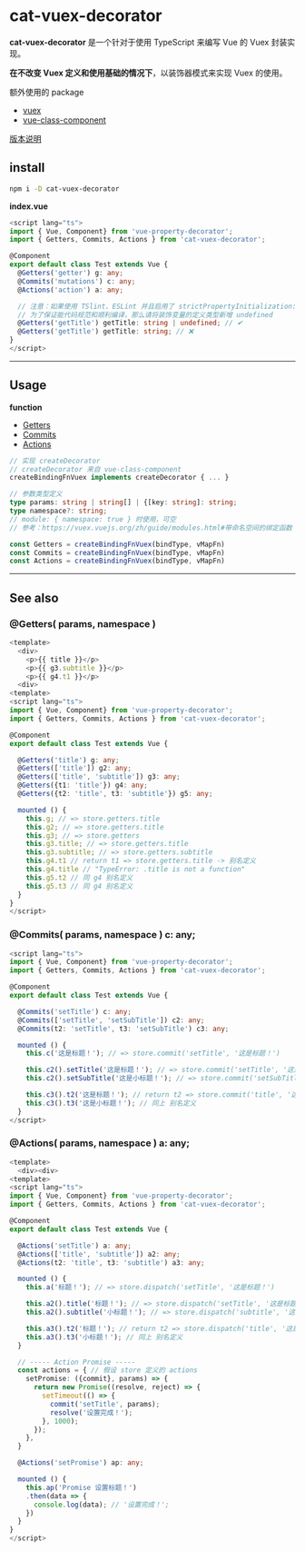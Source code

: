 # cat-vuex-decorator
**cat-vuex-decorator** 是一个针对于使用 TypeScript 来编写 Vue 的 Vuex 封装实现。

**在不改变 Vuex 定义和使用基础的情况下**，以装饰器模式来实现 Vuex 的使用。

额外使用的 package
- [vuex](https://github.com/vuejs/vuex)
- [vue-class-component](https://github.com/vuejs/vue-class-component)

[版本说明](https://github.com/linxsbox/cat-vuex-decorator/blob/dev/README-Version.md)

## install

```bash
npm i -D cat-vuex-decorator
```

**index.vue**
```typescript
<script lang="ts">
import { Vue, Component} from 'vue-property-decorator';
import { Getters, Commits, Actions } from 'cat-vuex-decorator';

@Component
export default class Test extends Vue {
  @Getters('getter') g: any;
  @Commits('mutations') c: any;
  @Actions('action') a: any;

  // 注意：如果使用 TSlint、ESLint 并且启用了 strictPropertyInitialization: true
  // 为了保证能代码规范和顺利编译，那么请将装饰变量的定义类型新增 undefined
  @Getters('getTitle') getTitle: string | undefined; // ✔
  @Getters('getTitle') getTitle: string; // ❌
}
</script>
```

---

## Usage
**function**
- [Getters](#Getters)
- [Commits](#Commits)
- [Actions](#Actions)

```ts
// 实现 createDecorator
// createDecorator 来自 vue-class-component
createBindingFnVuex implements createDecorator { ... }

// 参数类型定义
type params: string | string[] | {[key: string]: string;
type namespace?: string;
// module: { namespace: true } 时使用，可空
// 参考：https://vuex.vuejs.org/zh/guide/modules.html#带命名空间的绑定函数

const Getters = createBindingFnVuex(bindType, vMapFn)
const Commits = createBindingFnVuex(bindType, vMapFn)
const Actions = createBindingFnVuex(bindType, vMapFn)
```

---

## See also

### <a id="Getters"></a> @Getters( params, namespace )

```typescript
<template>
  <div>
    <p>{{ title }}</p>
    <p>{{ g3.subtitle }}</p>
    <p>{{ g4.t1 }}</p>
  <div>
<template>
<script lang="ts">
import { Vue, Component} from 'vue-property-decorator';
import { Getters, Commits, Actions } from 'cat-vuex-decorator';

@Component
export default class Test extends Vue {

  @Getters('title') g: any;
  @Getters(['title']) g2: any;
  @Getters(['title', 'subtitle']) g3: any;
  @Getters({t1: 'title'}) g4: any;
  @Getters({t2: 'title', t3: 'subtitle'}) g5: any;

  mounted () {
    this.g; // => store.getters.title
    this.g2; // => store.getters.title
    this.g3; // => store.getters
    this.g3.title; // => store.getters.title
    this.g3.subtitle; // => store.getters.subtitle
    this.g4.t1 // return t1 => store.getters.title -> 别名定义
    this.g4.title // "TypeError: .title is not a function"
    this.g5.t2 // 同 g4 别名定义
    this.g5.t3 // 同 g4 别名定义
  }
}
</script>
```

### <a id="Commits"></a> @Commits( params, namespace ) c: any;

```typescript
<script lang="ts">
import { Vue, Component} from 'vue-property-decorator';
import { Getters, Commits, Actions } from 'cat-vuex-decorator';

@Component
export default class Test extends Vue {

  @Commits('setTitle') c: any;
  @Commits(['setTitle', 'setSubTitle']) c2: any;
  @Commits(t2: 'setTitle', t3: 'setSubTitle') c3: any;

  mounted () {
    this.c('这是标题！'); // => store.commit('setTitle', '这是标题！')

    this.c2().setTitle('这是标题！'); // => store.commit('setTitle', '这是标题！')
    this.c2().setSubTitle('这是小标题！'); // => store.commit('setSubTitle', '这是小标题！')

    this.c3().t2('这是标题！'); // return t2 => store.commit('title', '这是标题！') -> 别名定义
    this.c3().t3('这是小标题！'); // 同上 别名定义
  }
</script>
```

### <a id="Actions"></a> @Actions( params, namespace ) a: any;

```typescript
<template>
  <div><div>
<template>
<script lang="ts">
import { Vue, Component} from 'vue-property-decorator';
import { Getters, Commits, Actions } from 'cat-vuex-decorator';

@Component
export default class Test extends Vue {

  @Actions('setTitle') a: any;
  @Actions(['title', 'subtitle']) a2: any;
  @Actions(t2: 'title', t3: 'subtitle') a3: any;

  mounted () {
    this.a('标题！'); // => store.dispatch('setTitle', '这是标题！')

    this.a2().title('标题！'); // => store.dispatch('setTitle', '这是标题！')
    this.a2().subtitle('小标题！'); // => store.dispatch('subtitle', '这是标题！')

    this.a3().t2('标题！'); // return t2 => store.dispatch('title', '这是标题！') -> 别名定义
    this.a3().t3('小标题！'); // 同上 别名定义
  }

  // ----- Action Promise -----
  const actions = { // 假设 store 定义的 actions
    setPromise: ({commit}, params) => {
      return new Promise((resolve, reject) => {
        setTimeout(() => {
          commit('setTitle', params);
          resolve('设置完成！');
        }, 1000);
      });
    },
  }

  @Actions('setPromise') ap: any;

  mounted () {
    this.ap('Promise 设置标题！')
    .then(data => {
      console.log(data); // '设置完成！'; 
    })
  }
}
</script>
```
